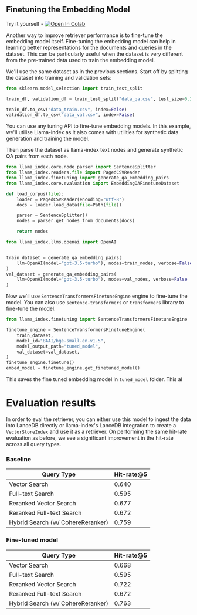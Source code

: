 ## Finetuning the Embedding Model
Try it yourself - <a href="https://colab.research.google.com/github/lancedb/lancedb/blob/main/docs/src/notebooks/embedding_tuner.ipynb"><img src="https://colab.research.google.com/assets/colab-badge.svg" alt="Open In Colab"></a><br/>

Another way to improve retriever performance is to fine-tune the embedding model itself. Fine-tuning the embedding model can help in learning better representations for the documents and queries in the dataset. This can be particularly useful when the dataset is very different from the pre-trained data used to train the embedding model.

We'll use the same dataset as in the previous sections. Start off by splitting the dataset into training and validation sets:
```python
from sklearn.model_selection import train_test_split

train_df, validation_df = train_test_split("data_qa.csv", test_size=0.2, random_state=42)

train_df.to_csv("data_train.csv", index=False)
validation_df.to_csv("data_val.csv", index=False)
```

You can use any tuning API to fine-tune embedding models. In this example, we'll utilise Llama-index as it also comes with utilities for synthetic data generation and training the model. 


Then parse the dataset as llama-index text nodes and generate synthetic QA pairs from each node.
```python
from llama_index.core.node_parser import SentenceSplitter
from llama_index.readers.file import PagedCSVReader
from llama_index.finetuning import generate_qa_embedding_pairs
from llama_index.core.evaluation import EmbeddingQAFinetuneDataset

def load_corpus(file):
    loader = PagedCSVReader(encoding="utf-8")
    docs = loader.load_data(file=Path(file))

    parser = SentenceSplitter()
    nodes = parser.get_nodes_from_documents(docs)

    return nodes

from llama_index.llms.openai import OpenAI


train_dataset = generate_qa_embedding_pairs(
    llm=OpenAI(model="gpt-3.5-turbo"), nodes=train_nodes, verbose=False
)
val_dataset = generate_qa_embedding_pairs(
    llm=OpenAI(model="gpt-3.5-turbo"), nodes=val_nodes, verbose=False
)
```

Now we'll use `SentenceTransformersFinetuneEngine` engine to fine-tune the model. You can also use `sentence-transformers` or `transformers` library to fine-tune the model. 

```python
from llama_index.finetuning import SentenceTransformersFinetuneEngine

finetune_engine = SentenceTransformersFinetuneEngine(
    train_dataset,
    model_id="BAAI/bge-small-en-v1.5",
    model_output_path="tuned_model",
    val_dataset=val_dataset,
)
finetune_engine.finetune()
embed_model = finetune_engine.get_finetuned_model()
```
This saves the fine tuned embedding model in `tuned_model` folder. This al

# Evaluation results
In order to eval the retriever, you can either use this model to ingest the data into LanceDB directly or llama-index's LanceDB integration to create a `VectorStoreIndex` and use it as a retriever. 
On performing the same hit-rate evaluation as before, we see a significant improvement in the hit-rate across all query types.

### Baseline
| Query Type | Hit-rate@5 |
| --- | --- |
| Vector Search | 0.640 |
| Full-text Search | 0.595 |
| Reranked Vector Search | 0.677 |
| Reranked Full-text Search | 0.672 |
| Hybrid Search (w/ CohereReranker) | 0.759|

### Fine-tuned model
| Query Type | Hit-rate@5 |
| --- | --- |
| Vector Search | 0.668 |
| Full-text Search | 0.595 |
| Reranked Vector Search | 0.722 |
| Reranked Full-text Search | 0.672|
| Hybrid Search (w/ CohereReranker) | 0.763|
